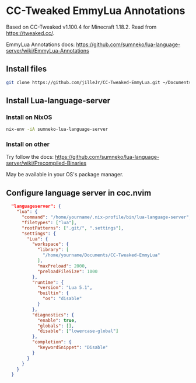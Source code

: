 # CC-Tweaked EmmyLua Annotations

Based on CC-Tweaked v1.100.4 for Minecraft 1.18.2.
Read from <https://tweaked.cc/>.

EmmyLua Annotations docs: <https://github.com/sumneko/lua-language-server/wiki/EmmyLua-Annotations>

## Install files

```sh
git clone https://github.com/jilleJr/CC-Tweaked-EmmyLua.git ~/Documents
```

## Install Lua-language-server

### Install on NixOS

```sh
nix-env -iA sumneko-lua-language-server
```

### Install on other

Try follow the docs: <https://github.com/sumneko/lua-language-server/wiki/Precompiled-Binaries>

May be available in your OS's package manager.

## Configure language server in coc.nvim

```json
  "languageserver": {
    "lua": {
      "command": "/home/yourname/.nix-profile/bin/lua-language-server",
      "filetypes": ["lua"],
      "rootPatterns": [".git/", ".settings"],
      "settings": {
        "Lua": {
          "workspace": {
            "library": [
              "/home/yourname/Documents/CC-Tweaked-EmmyLua"
            ],
            "maxPreload": 2000,
            "preloadFileSize": 1000
          },
          "runtime": {
            "version": "Lua 5.1",
            "builtin": {
              "os": "disable"
            }
          },
          "diagnostics": {
            "enable": true,
            "globals": [],
            "disable": ["lowercase-global"]
          },
          "completion": {
            "keywordSnippet": "Disable"
          }
        }
      }
    }
  }
```
